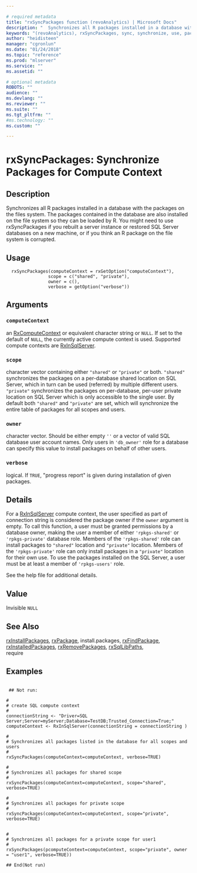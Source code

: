 ```yaml
--- 

# required metadata 
title: "rxSyncPackages function (revoAnalytics) | Microsoft Docs" 
description: "  Synchronizes all R packages installed in a database with the packages on the files system. The packages contained in the database are also installed on the file system so they can be loaded by R.  You might need to use rxSyncPackages if you rebuilt a server instance or restored SQL Server databases on a new machine, or if you think an R package on the file system is corrupted.  " 
keywords: "(revoAnalytics), rxSyncPackages, sync, synchronize, use, packages, sql" 
author: "heidisteen" 
manager: "cgronlun" 
ms.date: "01/24/2018" 
ms.topic: "reference" 
ms.prod: "mlserver" 
ms.service: "" 
ms.assetid: "" 

# optional metadata 
ROBOTS: "" 
audience: "" 
ms.devlang: "" 
ms.reviewer: "" 
ms.suite: "" 
ms.tgt_pltfrm: "" 
#ms.technology: "" 
ms.custom: "" 

--- 
```



 # rxSyncPackages: Synchronize Packages for Compute Context 
 ## Description


Synchronizes all R packages installed in a database with the packages on the files system. The packages contained in the database are also installed on the file system so they can be loaded by R. 
You might need to use rxSyncPackages if you rebuilt a server instance or restored SQL Server databases on a new machine, or if you think an R package on the file system is corrupted.



 ## Usage

```   
  rxSyncPackages(computeContext = rxGetOption("computeContext"), 
                scope = c("shared", "private"),
                owner = c(),
                verbose = getOption("verbose"))

```

 ## Arguments



 ### `computeContext`
 an [RxComputeContext](RxComputeContext.md) or equivalent character string or `NULL`.   If set to the default of `NULL`, the currently active compute context is used. Supported compute contexts are [RxInSqlServer](RxInSqlServer.md). 



 ### `scope`
 character vector containing either `"shared"` or `"private"` or both. `"shared"` synchronizes the packages on a per-database shared location on SQL Server, which in turn can be used (referred) by multiple different users. `"private"` synchronizes the packages on per-database, per-user private location on SQL Server which is only accessible to the single user. By default both `"shared"` and `"private"` are set, which will synchronize  the entire table of packages for all scopes and users. 



 ### `owner`
 character vector. Should be either empty `''` or a vector of valid SQL database user account names. Only users in `'db_owner'` role for a database can specify this value to install packages on  behalf of other users.  



 ### `verbose`
 logical. If `TRUE`, "progress report" is given during installation of given packages. 



 ## Details

For a [RxInSqlServer](RxInSqlServer.md) compute context, the user specified as part of connection string is considered the package owner if the `owner` argument is empty. 
To call this function, a user must be granted permissions by a database owner, making the user a member of either `'rpkgs-shared'` or `'rpkgs-private'` database role. 
Members of the `'rpkgs-shared'` role can install packages to `"shared"` location and `"private"` location. 
Members of the `'rpkgs-private'` role can only install packages in a `"private"` location for their own use. 
To use the packages installed on the SQL Server, a user must be at least a member of `'rpkgs-users'` role.

See the help file for additional details.



 ## Value

Invisible `NULL`


 ## See Also

[rxInstallPackages](rxInstallPackages.md),
[rxPackage](rxPackage.md),
install.packages,
[rxFindPackage](rxFindPackage.md),
[rxInstalledPackages](rxInstalledPackages.md),
[rxRemovePackages](rxRemovePackages.md),
[rxSqlLibPaths](rxSqlLibPaths.md),   
require

 ## Examples

 ```

  ## Not run:

#
# create SQL compute context
#
connectionString <- "Driver=SQL Server;Server=myServer;Database=TestDB;Trusted_Connection=True;"
computeContext <- RxInSqlServer(connectionString = connectionString )

#
# Synchronizes all packages listed in the database for all scopes and users
#
rxSyncPackages(computeContext=computeContext, verbose=TRUE)

#
# Synchronizes all packages for shared scope
#
rxSyncPackages(computeContext=computeContext, scope="shared", verbose=TRUE)

#
# Synchronizes all packages for private scope
#
rxSyncPackages(computeContext=computeContext, scope="private", verbose=TRUE)


#
# Synchronizes all packages for a private scope for user1
#
rxSyncPackages(pcomputeContext=computeContext, scope="private", owner = "user1", verbose=TRUE))

 ## End(Not run) 
```







